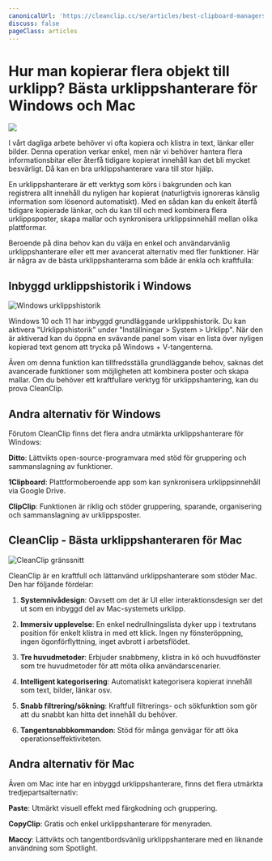 ```yaml
---
canonicalUrl: 'https://cleanclip.cc/se/articles/best-clipboard-managers-windows-mac-cleanclip'
discuss: false
pageClass: articles
---
```


# Hur man kopierar flera objekt till urklipp? Bästa urklippshanterare för Windows och Mac

![](/images/clipboard.png)

I vårt dagliga arbete behöver vi ofta kopiera och klistra in text, länkar eller bilder. Denna operation verkar enkel, men när vi behöver hantera flera informationsbitar eller återfå tidigare kopierat innehåll kan det bli mycket besvärligt. Då kan en bra urklippshanterare vara till stor hjälp.

En urklippshanterare är ett verktyg som körs i bakgrunden och kan registrera allt innehåll du nyligen har kopierat (naturligtvis ignoreras känslig information som lösenord automatiskt). Med en sådan kan du enkelt återfå tidigare kopierade länkar, och du kan till och med kombinera flera urklippsposter, skapa mallar och synkronisera urklippsinnehåll mellan olika plattformar.

Beroende på dina behov kan du välja en enkel och användarvänlig urklippshanterare eller ett mer avancerat alternativ med fler funktioner. Här är några av de bästa urklippshanterarna som både är enkla och kraftfulla:

## Inbyggd urklippshistorik i Windows

![Windows urklippshistorik](/images/windows_clipboard_history.png)

Windows 10 och 11 har inbyggd grundläggande urklippshistorik. Du kan aktivera "Urklippshistorik" under "Inställningar > System > Urklipp". När den är aktiverad kan du öppna en svävande panel som visar en lista över nyligen kopierad text genom att trycka på Windows + V-tangenterna.

Även om denna funktion kan tillfredsställa grundläggande behov, saknas det avancerade funktioner som möjligheten att kombinera poster och skapa mallar. Om du behöver ett kraftfullare verktyg för urklippshantering, kan du prova CleanClip.

## Andra alternativ för Windows

Förutom CleanClip finns det flera andra utmärkta urklippshanterare för Windows:

**Ditto**: Lättvikts open-source-programvara med stöd för gruppering och sammanslagning av funktioner.

**1Clipboard**: Plattformoberoende app som kan synkronisera urklippsinnehåll via Google Drive.

**ClipClip**: Funktionen är riklig och stöder gruppering, sparande, organisering och sammanslagning av urklippsposter.

## CleanClip - Bästa urklippshanteraren för Mac 

![CleanClip gränssnitt](/images/blogs/appstore-screenshots-home.webp)

CleanClip är en kraftfull och lättanvänd urklippshanterare som stöder Mac. Den har följande fördelar:

1. **Systemnivådesign**: Oavsett om det är UI eller interaktionsdesign ser det ut som en inbyggd del av Mac-systemets urklipp.

2. **Immersiv upplevelse**: En enkel nedrullningslista dyker upp i textrutans position för enkelt klistra in med ett klick. Ingen ny fönsteröppning, ingen ögonförflyttning, inget avbrott i arbetsflödet.

3. **Tre huvudmetoder**: Erbjuder snabbmeny, klistra in kö och huvudfönster som tre huvudmetoder för att möta olika användarscenarier.

4. **Intelligent kategorisering**: Automatiskt kategorisera kopierat innehåll som text, bilder, länkar osv.

5. **Snabb filtrering/sökning**: Kraftfull filtrerings- och sökfunktion som gör att du snabbt kan hitta det innehåll du behöver.

6. **Tangentsnabbkommandon**: Stöd för många genvägar för att öka operationseffektiviteten.

## Andra alternativ för Mac

Även om Mac inte har en inbyggd urklippshanterare, finns det flera utmärkta tredjepartsalternativ:

**Paste**: Utmärkt visuell effekt med färgkodning och gruppering.

**CopyClip**: Gratis och enkel urklippshanterare för menyraden.

**Maccy**: Lättvikts och tangentbordsvänlig urklippshanterare med en liknande användning som Spotlight.